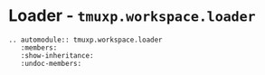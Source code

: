 # Loader - `tmuxp.workspace.loader`

```{eval-rst}
.. automodule:: tmuxp.workspace.loader
   :members:
   :show-inheritance:
   :undoc-members:
```
